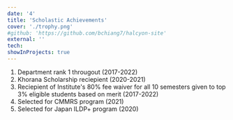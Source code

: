 ```yaml
---
date: '4'
title: 'Scholastic Achievements'
cover: './trophy.png'
#github: 'https://github.com/bchiang7/halcyon-site'
external: ''
tech:
showInProjects: true
---
```


1. Department rank 1 througout (2017-2022)
2. Khorana Scholarship reciepient (2020-2021)
3. Reciepient of Institute's 80% fee waiver for all 10 semesters given to top 3% eligible students based on merit (2017-2022)
4. Selected for CMMRS program (2021)
5. Selected for Japan ILDP+ program (2020)